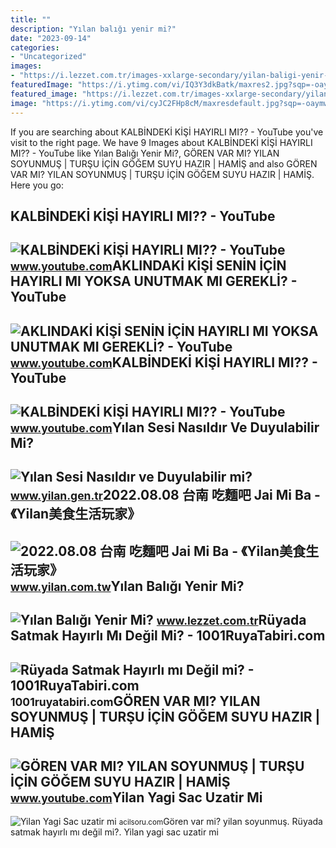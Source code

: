 ```yaml
---
title: ""
description: "Yılan balığı yenir mi?"
date: "2023-09-14"
categories:
- "Uncategorized"
images:
- "https://i.lezzet.com.tr/images-xxlarge-secondary/yilan-baligi-yenir-mi-ef9aabe8-9b09-4860-983d-5edd1418bdb7.jpg"
featuredImage: "https://i.ytimg.com/vi/IQ3Y3dkBatk/maxres2.jpg?sqp=-oaymwEoCIAKENAF8quKqQMcGADwAQH4Ac4FgAKACooCDAgAEAEYZSBNKDowDw==&amp;rs=AOn4CLALuFBhTJsfnv07efnTF5oUld2qlg"
featured_image: "https://i.lezzet.com.tr/images-xxlarge-secondary/yilan-baligi-yenir-mi-ef9aabe8-9b09-4860-983d-5edd1418bdb7.jpg"
image: "https://i.ytimg.com/vi/cyJC2FHp8cM/maxresdefault.jpg?sqp=-oaymwEmCIAKENAF8quKqQMa8AEB-AH-CYAC0AWKAgwIABABGHIgTyg_MA8=&amp;rs=AOn4CLCDYFoGJVcE8CkG_FobxO0Ealgydw"
---
```


If you are searching about KALBİNDEKİ KİŞİ HAYIRLI MI?? - YouTube you've visit to the right page. We have 9 Images about KALBİNDEKİ KİŞİ HAYIRLI MI?? - YouTube like Yılan Balığı Yenir Mi?, GÖREN VAR MI? YILAN SOYUNMUŞ | TURŞU İÇİN GÖĞEM SUYU HAZIR | HAMİŞ and also GÖREN VAR MI? YILAN SOYUNMUŞ | TURŞU İÇİN GÖĞEM SUYU HAZIR | HAMİŞ. Here you go:

KALBİNDEKİ KİŞİ HAYIRLI MI?? - YouTube
--------------------------------------

 ![KALBİNDEKİ KİŞİ HAYIRLI MI?? - YouTube](https://i.ytimg.com/vi/IQ3Y3dkBatk/maxres2.jpg?sqp=-oaymwEoCIAKENAF8quKqQMcGADwAQH4Ac4FgAKACooCDAgAEAEYZSBNKDowDw==&rs=AOn4CLALuFBhTJsfnv07efnTF5oUld2qlg) <small>www.youtube.com</small>AKLINDAKİ KİŞİ SENİN İÇİN HAYIRLI MI YOKSA UNUTMAK MI GEREKLİ? - YouTube
------------------------------------------------------------------------

 ![AKLINDAKİ KİŞİ SENİN İÇİN HAYIRLI MI YOKSA UNUTMAK MI GEREKLİ? - YouTube](https://i.ytimg.com/vi/cyJC2FHp8cM/maxresdefault.jpg?sqp=-oaymwEmCIAKENAF8quKqQMa8AEB-AH-CYAC0AWKAgwIABABGHIgTyg_MA8=&rs=AOn4CLCDYFoGJVcE8CkG_FobxO0Ealgydw) <small>www.youtube.com</small>KALBİNDEKİ KİŞİ HAYIRLI MI?? - YouTube
--------------------------------------

 ![KALBİNDEKİ KİŞİ HAYIRLI MI?? - YouTube](https://i.ytimg.com/vi/TtAfYUaG81A/hq2.jpg) <small>www.youtube.com</small>Yılan Sesi Nasıldır Ve Duyulabilir Mi?
--------------------------------------

 ![Yılan Sesi Nasıldır ve Duyulabilir mi?](https://www.yilan.gen.tr/images/yilan-sesi.gif) <small>www.yilan.gen.tr</small>2022.08.08 台南 吃麵吧 Jai Mi Ba - 《Yilan美食生活玩家》
-------------------------------------------

 ![2022.08.08 台南 吃麵吧 Jai Mi Ba - 《Yilan美食生活玩家》](https://www.yilan.com.tw/album/2022-Food/20220808_17.jpg) <small>www.yilan.com.tw</small>Yılan Balığı Yenir Mi?
----------------------

 ![Yılan Balığı Yenir Mi?](https://i.lezzet.com.tr/images-xxlarge-secondary/yilan-baligi-yenir-mi-ef9aabe8-9b09-4860-983d-5edd1418bdb7.jpg) <small>www.lezzet.com.tr</small>Rüyada Satmak Hayırlı Mı Değil Mi? - 1001RuyaTabiri.com
-------------------------------------------------------

 ![Rüyada Satmak Hayırlı mı Değil mi? - 1001RuyaTabiri.com](https://1001ruyatabiri.com/wp-content/uploads/2018/10/Ruyada-Satmak-Hayirli-mi-Degil-mi-diyanet-rüya-tabiri-dini-ruya-yorumcusu-1001ruya-ansiklopedisi.png) <small>1001ruyatabiri.com</small>GÖREN VAR MI? YILAN SOYUNMUŞ | TURŞU İÇİN GÖĞEM SUYU HAZIR | HAMİŞ
------------------------------------------------------------------

 ![GÖREN VAR MI? YILAN SOYUNMUŞ | TURŞU İÇİN GÖĞEM SUYU HAZIR | HAMİŞ](https://i.ytimg.com/vi/f3q4rVsPjOY/maxresdefault.jpg) <small>www.youtube.com</small>Yilan Yagi Sac Uzatir Mi
------------------------

 ![Yilan Yagi Sac uzatir mi](https://www.acilsoru.com/up/cevap/2002/yilan-yagi.jpg) <small>acilsoru.com</small>Gören var mi? yilan soyunmuş. Rüyada satmak hayırlı mı değil mi?. Yilan yagi sac uzatir mi
